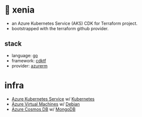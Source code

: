 # 🦊 xenia

- an Azure Kubernetes Service (AKS) CDK for Terraform project.
- bootstrapped with the terraform github provider.

## stack
- language: [go](https://go.dev/)
- framework: [cdktf](https://developer.hashicorp.com/terraform/cdktf)
- provider: [azurerm](https://registry.terraform.io/providers/hashicorp/azurerm/3.74.0)

# infra
  - [Azure Kubernetes Service](https://azure.microsoft.com/en-us/products/kubernetes-service) w/ [Kubernetes](https://kubernetes.io/)
  - [Azure Virtual Machines](https://azure.microsoft.com/en-us/products/virtual-machines) w/ [Debian](https://www.debian.org/)
  - [Azure Cosmos DB](https://azure.microsoft.com/en-us/products/cosmos-db) w/ [MongoDB](https://www.mongodb.com/docs/manual/)
